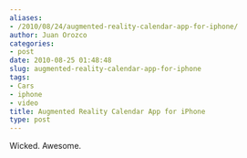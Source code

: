 ```yaml
---
aliases:
- /2010/08/24/augmented-reality-calendar-app-for-iphone/
author: Juan Orozco
categories:
- post
date: 2010-08-25 01:48:48
slug: augmented-reality-calendar-app-for-iphone
tags:
- Cars
- iphone
- video
title: Augmented Reality Calendar App for iPhone
type: post
---
```


Wicked. Awesome.

<!--YouTube Error: bad URL entered-->
